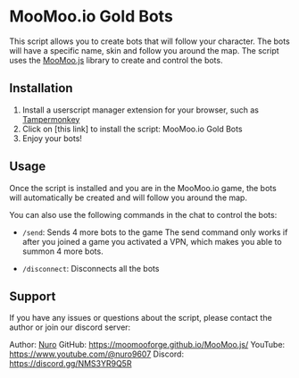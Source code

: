 # MooMoo.io Gold Bots
This script allows you to create bots that will follow your character. The bots will have a specific name, skin and follow you around the map. The script uses the [MooMoo.js](https://moomooforge.github.io/MooMoo.js/) library to create and control the bots.

## Installation
1. Install a userscript manager extension for your browser, such as [Tampermonkey](https://www.tampermonkey.net/)
2. Click on [this link] to install the script: MooMoo.io Gold Bots
3. Enjoy your bots!

## Usage

Once the script is installed and you are in the MooMoo.io game, the bots will automatically be created and will follow you around the map.

You can also use the following commands in the chat to control the bots:

- `/send`: Sends 4 more bots to the game
The send command only works if after you joined a game you activated a VPN, which makes you able to summon 4 more bots.

- `/disconnect`: Disconnects all the bots
## Support
If you have any issues or questions about the script, please contact the author or join our discord server:

Author: [Nuro](https://github.com/NuroC)
GitHub: https://moomooforge.github.io/MooMoo.js/
YouTube: https://www.youtube.com/@nuro9607
Discord: https://discord.gg/NMS3YR9Q5R
